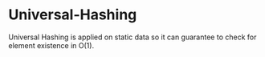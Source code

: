 # Universal-Hashing
Universal Hashing is applied on static data so it can guarantee to check for element existence in O(1). 
